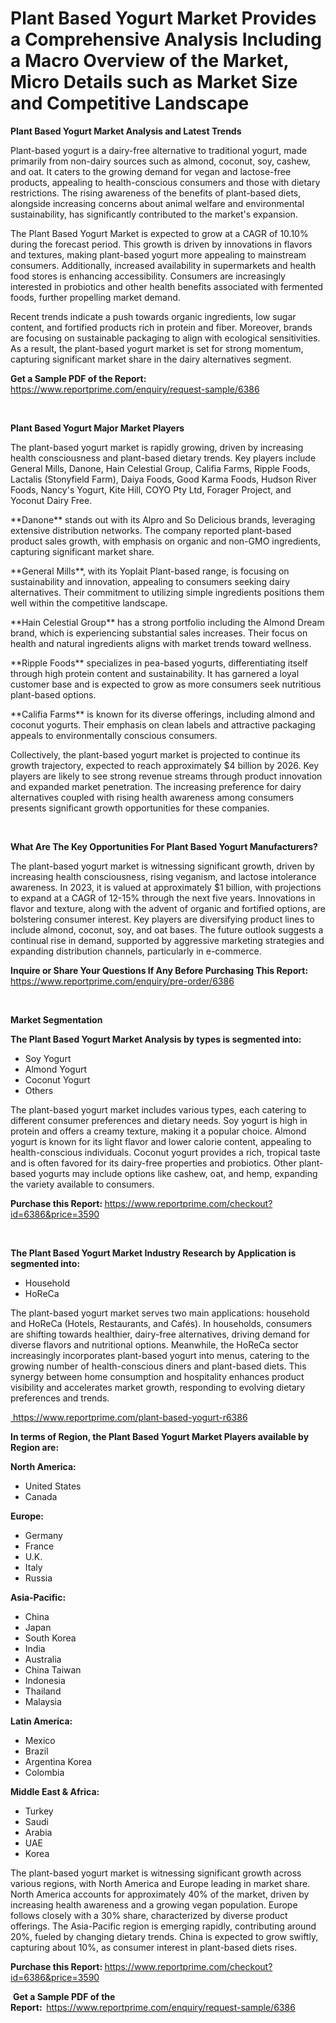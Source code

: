 <p><h1>Plant Based Yogurt Market Provides a Comprehensive Analysis Including a Macro Overview of the Market, Micro Details such as Market Size and Competitive Landscape</h1></p><p><strong>Plant Based Yogurt Market Analysis and Latest Trends</strong></p>
<p><p>Plant-based yogurt is a dairy-free alternative to traditional yogurt, made primarily from non-dairy sources such as almond, coconut, soy, cashew, and oat. It caters to the growing demand for vegan and lactose-free products, appealing to health-conscious consumers and those with dietary restrictions. The rising awareness of the benefits of plant-based diets, alongside increasing concerns about animal welfare and environmental sustainability, has significantly contributed to the market's expansion.</p><p>The Plant Based Yogurt Market is expected to grow at a CAGR of 10.10% during the forecast period. This growth is driven by innovations in flavors and textures, making plant-based yogurt more appealing to mainstream consumers. Additionally, increased availability in supermarkets and health food stores is enhancing accessibility. Consumers are increasingly interested in probiotics and other health benefits associated with fermented foods, further propelling market demand. </p><p>Recent trends indicate a push towards organic ingredients, low sugar content, and fortified products rich in protein and fiber. Moreover, brands are focusing on sustainable packaging to align with ecological sensitivities. As a result, the plant-based yogurt market is set for strong momentum, capturing significant market share in the dairy alternatives segment.</p></p>
<p><strong>Get a Sample PDF of the Report:&nbsp;</strong> <a href="https://www.reportprime.com/enquiry/request-sample/6386?utm_campaign=4428&utm_medium=2&utm_source=Github&utm_content=ia&utm_term=15052025&utm_id=plant-based-yogurt">https://www.reportprime.com/enquiry/request-sample/6386</a></p>
<p>&nbsp;</p>
<p><strong>Plant Based Yogurt Major Market Players</strong></p>
<p><p>The plant-based yogurt market is rapidly growing, driven by increasing health consciousness and plant-based dietary trends. Key players include General Mills, Danone, Hain Celestial Group, Califia Farms, Ripple Foods, Lactalis (Stonyfield Farm), Daiya Foods, Good Karma Foods, Hudson River Foods, Nancy's Yogurt, Kite Hill, COYO Pty Ltd, Forager Project, and Yoconut Dairy Free.</p><p>**Danone** stands out with its Alpro and So Delicious brands, leveraging extensive distribution networks. The company reported plant-based product sales growth, with emphasis on organic and non-GMO ingredients, capturing significant market share.</p><p>**General Mills**, with its Yoplait Plant-based range, is focusing on sustainability and innovation, appealing to consumers seeking dairy alternatives. Their commitment to utilizing simple ingredients positions them well within the competitive landscape.</p><p>**Hain Celestial Group** has a strong portfolio including the Almond Dream brand, which is experiencing substantial sales increases. Their focus on health and natural ingredients aligns with market trends toward wellness.</p><p>**Ripple Foods** specializes in pea-based yogurts, differentiating itself through high protein content and sustainability. It has garnered a loyal customer base and is expected to grow as more consumers seek nutritious plant-based options.</p><p>**Califia Farms** is known for its diverse offerings, including almond and coconut yogurts. Their emphasis on clean labels and attractive packaging appeals to environmentally conscious consumers.</p><p>Collectively, the plant-based yogurt market is projected to continue its growth trajectory, expected to reach approximately $4 billion by 2026. Key players are likely to see strong revenue streams through product innovation and expanded market penetration. The increasing preference for dairy alternatives coupled with rising health awareness among consumers presents significant growth opportunities for these companies.</p></p>
<p>&nbsp;</p>
<p><strong>What Are The Key Opportunities For Plant Based Yogurt Manufacturers?</strong></p>
<p><p>The plant-based yogurt market is witnessing significant growth, driven by increasing health consciousness, rising veganism, and lactose intolerance awareness. In 2023, it is valued at approximately $1 billion, with projections to expand at a CAGR of 12-15% through the next five years. Innovations in flavor and texture, along with the advent of organic and fortified options, are bolstering consumer interest. Key players are diversifying product lines to include almond, coconut, soy, and oat bases. The future outlook suggests a continual rise in demand, supported by aggressive marketing strategies and expanding distribution channels, particularly in e-commerce.</p></p>
<p><strong>Inquire or Share Your Questions If Any Before Purchasing This Report:</strong> <a href="https://www.reportprime.com/enquiry/pre-order/6386?utm_campaign=4428&utm_medium=2&utm_source=Github&utm_content=ia&utm_term=15052025&utm_id=plant-based-yogurt">https://www.reportprime.com/enquiry/pre-order/6386</a></p>
<p>&nbsp;</p>
<p><strong>Market Segmentation</strong></p>
<p><strong>The Plant Based Yogurt Market Analysis by types is segmented into:</strong></p>
<p><ul><li>Soy Yogurt</li><li>Almond Yogurt</li><li>Coconut Yogurt</li><li>Others</li></ul></p>
<p><p>The plant-based yogurt market includes various types, each catering to different consumer preferences and dietary needs. Soy yogurt is high in protein and offers a creamy texture, making it a popular choice. Almond yogurt is known for its light flavor and lower calorie content, appealing to health-conscious individuals. Coconut yogurt provides a rich, tropical taste and is often favored for its dairy-free properties and probiotics. Other plant-based yogurts may include options like cashew, oat, and hemp, expanding the variety available to consumers.</p></p>
<p><strong>Purchase this Report:&nbsp;</strong><a href="https://www.reportprime.com/checkout?id=6386&price=3590&utm_campaign=4428&utm_medium=2&utm_source=Github&utm_content=ia&utm_term=15052025&utm_id=plant-based-yogurt">https://www.reportprime.com/checkout?id=6386&price=3590</a></p>
<p>&nbsp;</p>
<p><strong>The Plant Based Yogurt Market Industry Research by Application is segmented into:</strong></p>
<p><ul><li>Household</li><li>HoReCa</li></ul></p>
<p><p>The plant-based yogurt market serves two main applications: household and HoReCa (Hotels, Restaurants, and Cafés). In households, consumers are shifting towards healthier, dairy-free alternatives, driving demand for diverse flavors and nutritional options. Meanwhile, the HoReCa sector increasingly incorporates plant-based yogurt into menus, catering to the growing number of health-conscious diners and plant-based diets. This synergy between home consumption and hospitality enhances product visibility and accelerates market growth, responding to evolving dietary preferences and trends.</p></p>
<p><a href="https://www.reportprime.com/plant-based-yogurt-r6386?utm_campaign=4428&utm_medium=2&utm_source=Github&utm_content=ia&utm_term=15052025&utm_id=plant-based-yogurt">&nbsp;https://www.reportprime.com/plant-based-yogurt-r6386</a></p>
<p><strong>In terms of Region, the Plant Based Yogurt Market Players available by Region are:</strong></p>
<p>
    <p> <strong> North America: </strong>
        <ul>
            <li>United States</li>
            <li>Canada</li>
        </ul>
        </p> 
    <p> <strong> Europe: </strong>
        <ul>
            <li>Germany</li>
            <li>France</li>
            <li>U.K.</li>
            <li>Italy</li>
            <li>Russia</li>
        </ul>
        </p> 
    <p> <strong> Asia-Pacific: </strong>
        <ul>
            <li>China</li>
            <li>Japan</li>
            <li>South Korea</li>
            <li>India</li>
            <li>Australia</li>
            <li>China Taiwan</li>
            <li>Indonesia</li>
            <li>Thailand</li>
            <li>Malaysia</li>
        </ul>
        </p> 
    <p> <strong> Latin America: </strong>
        <ul>
            <li>Mexico</li>
            <li>Brazil</li>
            <li>Argentina Korea</li>
            <li>Colombia</li>
        </ul>
        </p> 
    <p> <strong> Middle East & Africa: </strong>
        <ul>
            <li>Turkey</li>
            <li>Saudi</li>
            <li>Arabia</li>
            <li>UAE</li>
            <li>Korea</li>
        </ul>
    </p>
    </p>
<p><p>The plant-based yogurt market is witnessing significant growth across various regions, with North America and Europe leading in market share. North America accounts for approximately 40% of the market, driven by increasing health awareness and a growing vegan population. Europe follows closely with a 30% share, characterized by diverse product offerings. The Asia-Pacific region is emerging rapidly, contributing around 20%, fueled by changing dietary trends. China is expected to grow swiftly, capturing about 10%, as consumer interest in plant-based diets rises.</p></p>
<p><strong>Purchase this Report: </strong><a href="https://www.reportprime.com/checkout?id=6386&price=3590&utm_campaign=4428&utm_medium=2&utm_source=Github&utm_content=ia&utm_term=15052025&utm_id=plant-based-yogurt">https://www.reportprime.com/checkout?id=6386&price=3590</a></p>
<p>&nbsp;<strong>Get a Sample PDF of the Report:&nbsp;&nbsp;</strong><a href="https://www.reportprime.com/enquiry/request-sample/6386?utm_campaign=4428&utm_medium=2&utm_source=Github&utm_content=ia&utm_term=15052025&utm_id=plant-based-yogurt">https://www.reportprime.com/enquiry/request-sample/6386</a></p>
<p><strong></strong></p>
<p><p></p><p></p><p></p></p>
